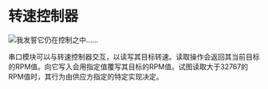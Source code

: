 # 转速控制器
![我发誓它仍在控制之中……](block:create:rotation_speed_controller)

串口模块可以与转速控制器交互，以读写其目标转速。读取操作会返回其当前目标的RPM值。向它写入会用指定值覆写其目标的RPM值。试图读取大于32767的RPM值时，其行为由供应方指定的特定实现决定。
